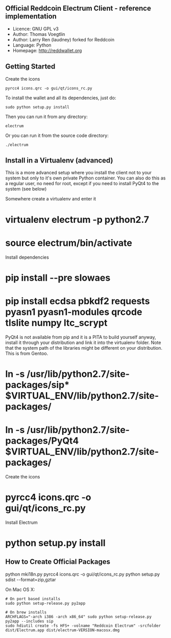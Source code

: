 Official Reddcoin Electrum Client - reference implementation
------------------------------------------------------------
* Licence: GNU GPL v3
* Author: Thomas Voegtlin
* Author: Larry Ren (laudney) forked for Reddcoin
* Language: Python
* Homepage: http://reddwallet.org

Getting Started
------------------

Create the icons

    pyrcc4 icons.qrc -o gui/qt/icons_rc.py

To install the wallet and all its dependencies, just do:

    sudo python setup.py install

Then you can run it from any directory:

    electrum

Or you can run it from the source code directory:

    ./electrum


Install in a Virtualenv (advanced)
----------------------------------

This is a more advanced setup where you install the client not to your system but only
to it's own private Python container. You can also do this as a regular user, no need
for root, except if you need to install PyQt4 to the system (see below)

Somewhere create a virtualenv and enter it

# virtualenv electrum -p python2.7
# source electrum/bin/activate

Install dependencies

# pip install --pre slowaes
# pip install ecdsa pbkdf2 requests pyasn1 pyasn1-modules qrcode tlslite numpy ltc_scrypt

PyQt4 is not available from pip and it is a PITA to build yourself anyway, install it
through your distribution and link it into the virtualenv folder. Note that the system
path of the libraries might be different on your distribution. This is from Gentoo.

# ln -s /usr/lib/python2.7/site-packages/sip* $VIRTUAL_ENV/lib/python2.7/site-packages/
# ln -s /usr/lib/python2.7/site-packages/PyQt4 $VIRTUAL_ENV/lib/python2.7/site-packages/

Create the icons

# pyrcc4 icons.qrc -o gui/qt/icons_rc.py

Install Electrum

# python setup.py install


How to Create Official Packages
------------------------------------
python mki18n.py
pyrcc4 icons.qrc -o gui/qt/icons_rc.py
python setup.py sdist --format=zip,gztar

On Mac OS X:

    # On port based installs
    sudo python setup-release.py py2app

    # On brew installs
    ARCHFLAGS="-arch i386 -arch x86_64" sudo python setup-release.py py2app --includes sip
    sudo hdiutil create -fs HFS+ -volname "Reddcoin Electrum" -srcfolder dist/Electrum.app dist/electrum-VERSION-macosx.dmg
